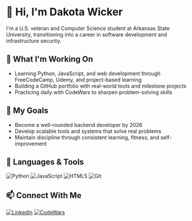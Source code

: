 # 👋 Hi, I'm Dakota Wicker

I'm a U.S. veteran and Computer Science student at Arkansas State University, transitioning into a career in software development and infrastructure security.

## 🔧 What I'm Working On

- Learning Python, JavaScript, and web development through FreeCodeCamp, Udemy, and project-based learning
- Building a GitHub portfolio with real-world tools and milestone projects
- Practicing daily with CodeWars to sharpen problem-solving skills

## 🎯 My Goals

- Become a well-rounded backend developer by 2026
- Develop scalable tools and systems that solve real problems
- Maintain discipline through consistent learning, fitness, and self-improvement

## 🧰 Languages & Tools

![Python](https://img.shields.io/badge/Python-3670A0?style=for-the-badge&logo=python&logoColor=ffdd54)
![JavaScript](https://img.shields.io/badge/JavaScript-F7DF1E?style=for-the-badge&logo=javascript&logoColor=black)
![HTML5](https://img.shields.io/badge/HTML5-E34F26?style=for-the-badge&logo=html5&logoColor=white)
![Git](https://img.shields.io/badge/Git-F05032?style=for-the-badge&logo=git&logoColor=white)

## 📫 Connect With Me

[![LinkedIn](https://img.shields.io/badge/LinkedIn-Connect-blue?style=flat&logo=linkedin)](https://www.linkedin.com/in/dakotawicker/)
[![CodeWars](https://img.shields.io/badge/CodeWars-Active-red?style=flat&logo=codewars)](https://www.codewars.com/users/DWicker)

